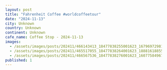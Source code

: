 ```yaml
---
layout: post
title: "Fahrenheit Coffee #worldcoffeetour"
date: "2024-11-13"
city: Unknown
country: Unknown
continent: Unknown
cafe_name: Coffee Stop - 2024-11-13
images: 
  - /assets/images/posts/202411/466143413_18477838255001623_1679697298149666972_n_18126711916391368.jpg
  - /assets/images/posts/202411/465517055_18477838264001623_1888161885584311525_n_18057824506710913.jpg
  - /assets/images/posts/202411/466567536_18477838276001623_160775849670493575_n_18008906588657016.jpg
published: 1
---
```

